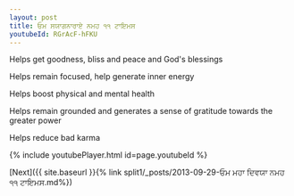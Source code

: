 ```yaml
---
layout: post
title: ਓਮ ਸਯਾਗਨਾਰਾਏ ਨਮਹ ੧੧ ਟਾਇਮਸ
youtubeId: RGrAcF-hFKU
---
```

 
 
Helps get goodness, bliss and peace and God's blessings
 
Helps remain focused, help generate inner energy 
 
Helps boost physical and mental health 
 
Helps remain grounded and generates a sense of gratitude towards the greater power 
 
Helps reduce bad karma
 
 
 
 


{% include youtubePlayer.html id=page.youtubeId %}
 
[Next]({{ site.baseurl }}{% link  split1/_posts/2013-09-29-ਓਮ ਮਹਾ ਦਿਵਯਾ ਨਮਹ ੧੧ ਟਾਇਮਸ.md%})
 
